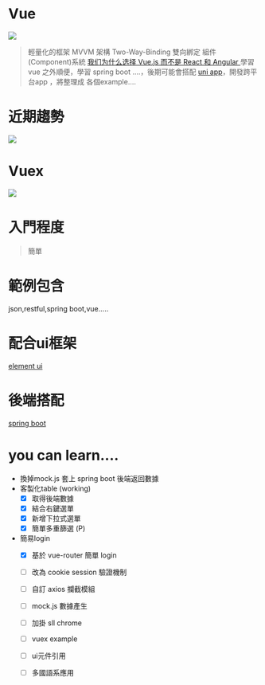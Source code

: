 # Vue
![](https://i.imgur.com/YNC9xye.png)
> 輕量化的框架
MVVM 架構
Two-Way-Binding 雙向綁定
組件(Component)系統
[我们为什么选择 Vue.js 而不是 React 和 Angular ](https://www.infoq.cn/article/2016/12/why-Vue-js-no-react)
學習 vue 之外順便，學習 spring boot ....，後期可能會搭配
[uni app](https://uniapp.dcloud.io/)，開發跨平台app ，將整理成 各個example....

# 近期趨勢
[![](https://i.imgur.com/xp7FpYh.png)](https://ithelp.ithome.com.tw/articles/10184834)

# Vuex
[![](https://i.imgur.com/5g3D9lW.png)](https://ithelp.ithome.com.tw/articles/10185686)

# 入門程度
> 簡單

# 範例包含
json,restful,spring boot,vue.....

# 配合ui框架
[element ui](https://element.eleme.io/#/zh-CN)

# 後端搭配
[spring boot](https://spring.io/)

# you can learn....
* 換掉mock.js 套上 spring boot 後端返回數據
* 客製化table (working)
  - [x] 取得後端數據 
  - [x] 結合右鍵選單 
  - [x] 新增下拉式選單
  - [x] 簡單多重篩選 (P)
* 簡易login
  - [x] 基於 vue-router 簡單 login
  - [ ] 改為 cookie session 驗證機制
  - [ ] 自訂 axios 攔截模組
  - [ ] mock.js 數據產生
  - [ ] 加掛 sll chrome
  - [ ] vuex example
  - [ ] ui元件引用
  - [ ] 多國語系應用

